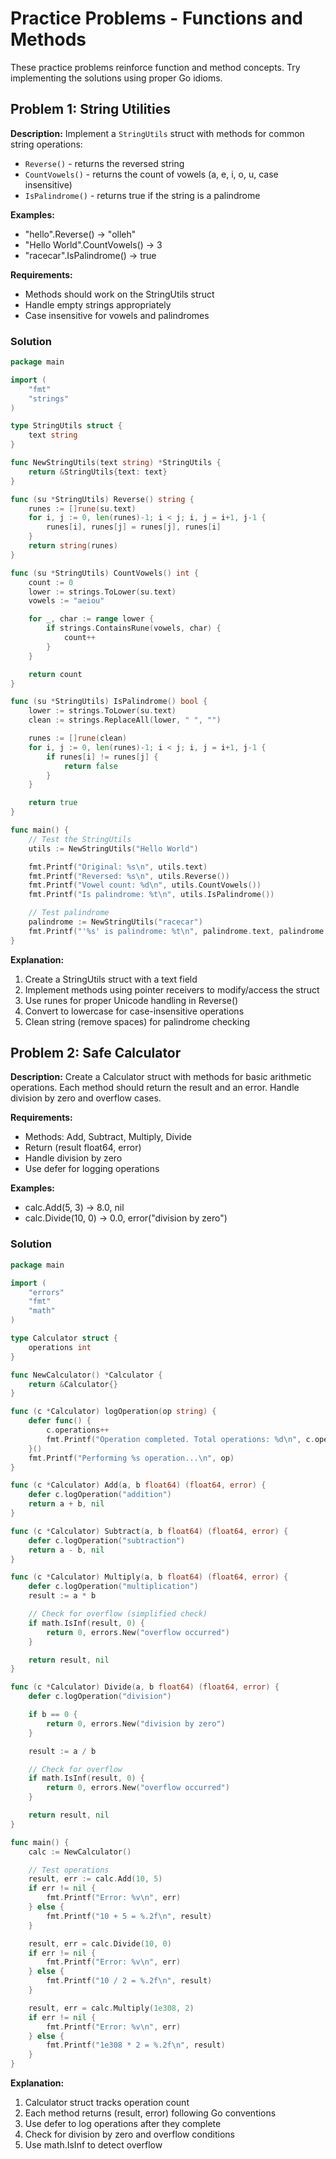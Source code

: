 # Practice Problems - Functions and Methods

These practice problems reinforce function and method concepts. Try implementing the solutions using proper Go idioms.

## Problem 1: String Utilities

**Description:** Implement a `StringUtils` struct with methods for common string operations:
- `Reverse()` - returns the reversed string
- `CountVowels()` - returns the count of vowels (a, e, i, o, u, case insensitive)
- `IsPalindrome()` - returns true if the string is a palindrome

**Examples:**
- "hello".Reverse() → "olleh"
- "Hello World".CountVowels() → 3
- "racecar".IsPalindrome() → true

**Requirements:**
- Methods should work on the StringUtils struct
- Handle empty strings appropriately
- Case insensitive for vowels and palindromes

### Solution

```go
package main

import (
	"fmt"
	"strings"
)

type StringUtils struct {
	text string
}

func NewStringUtils(text string) *StringUtils {
	return &StringUtils{text: text}
}

func (su *StringUtils) Reverse() string {
	runes := []rune(su.text)
	for i, j := 0, len(runes)-1; i < j; i, j = i+1, j-1 {
		runes[i], runes[j] = runes[j], runes[i]
	}
	return string(runes)
}

func (su *StringUtils) CountVowels() int {
	count := 0
	lower := strings.ToLower(su.text)
	vowels := "aeiou"

	for _, char := range lower {
		if strings.ContainsRune(vowels, char) {
			count++
		}
	}

	return count
}

func (su *StringUtils) IsPalindrome() bool {
	lower := strings.ToLower(su.text)
	clean := strings.ReplaceAll(lower, " ", "")

	runes := []rune(clean)
	for i, j := 0, len(runes)-1; i < j; i, j = i+1, j-1 {
		if runes[i] != runes[j] {
			return false
		}
	}

	return true
}

func main() {
	// Test the StringUtils
	utils := NewStringUtils("Hello World")

	fmt.Printf("Original: %s\n", utils.text)
	fmt.Printf("Reversed: %s\n", utils.Reverse())
	fmt.Printf("Vowel count: %d\n", utils.CountVowels())
	fmt.Printf("Is palindrome: %t\n", utils.IsPalindrome())

	// Test palindrome
	palindrome := NewStringUtils("racecar")
	fmt.Printf("'%s' is palindrome: %t\n", palindrome.text, palindrome.IsPalindrome())
}
```

**Explanation:**
1. Create a StringUtils struct with a text field
2. Implement methods using pointer receivers to modify/access the struct
3. Use runes for proper Unicode handling in Reverse()
4. Convert to lowercase for case-insensitive operations
5. Clean string (remove spaces) for palindrome checking

## Problem 2: Safe Calculator

**Description:** Create a Calculator struct with methods for basic arithmetic operations. Each method should return the result and an error. Handle division by zero and overflow cases.

**Requirements:**
- Methods: Add, Subtract, Multiply, Divide
- Return (result float64, error)
- Handle division by zero
- Use defer for logging operations

**Examples:**
- calc.Add(5, 3) → 8.0, nil
- calc.Divide(10, 0) → 0.0, error("division by zero")

### Solution

```go
package main

import (
	"errors"
	"fmt"
	"math"
)

type Calculator struct {
	operations int
}

func NewCalculator() *Calculator {
	return &Calculator{}
}

func (c *Calculator) logOperation(op string) {
	defer func() {
		c.operations++
		fmt.Printf("Operation completed. Total operations: %d\n", c.operations)
	}()
	fmt.Printf("Performing %s operation...\n", op)
}

func (c *Calculator) Add(a, b float64) (float64, error) {
	defer c.logOperation("addition")
	return a + b, nil
}

func (c *Calculator) Subtract(a, b float64) (float64, error) {
	defer c.logOperation("subtraction")
	return a - b, nil
}

func (c *Calculator) Multiply(a, b float64) (float64, error) {
	defer c.logOperation("multiplication")
	result := a * b

	// Check for overflow (simplified check)
	if math.IsInf(result, 0) {
		return 0, errors.New("overflow occurred")
	}

	return result, nil
}

func (c *Calculator) Divide(a, b float64) (float64, error) {
	defer c.logOperation("division")

	if b == 0 {
		return 0, errors.New("division by zero")
	}

	result := a / b

	// Check for overflow
	if math.IsInf(result, 0) {
		return 0, errors.New("overflow occurred")
	}

	return result, nil
}

func main() {
	calc := NewCalculator()

	// Test operations
	result, err := calc.Add(10, 5)
	if err != nil {
		fmt.Printf("Error: %v\n", err)
	} else {
		fmt.Printf("10 + 5 = %.2f\n", result)
	}

	result, err = calc.Divide(10, 0)
	if err != nil {
		fmt.Printf("Error: %v\n", err)
	} else {
		fmt.Printf("10 / 2 = %.2f\n", result)
	}

	result, err = calc.Multiply(1e308, 2)
	if err != nil {
		fmt.Printf("Error: %v\n", err)
	} else {
		fmt.Printf("1e308 * 2 = %.2f\n", result)
	}
}
```

**Explanation:**
1. Calculator struct tracks operation count
2. Each method returns (result, error) following Go conventions
3. Use defer to log operations after they complete
4. Check for division by zero and overflow conditions
5. Use math.IsInf to detect overflow